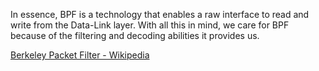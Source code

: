 
In essence, BPF is a technology that enables a raw interface to read and write from the Data-Link layer. With all this in mind, we care for BPF because of the filtering and decoding abilities it provides us.

[Berkeley Packet Filter - Wikipedia](https://en.wikipedia.org/wiki/Berkeley_Packet_Filter)